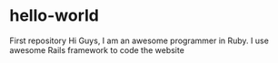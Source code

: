 # hello-world
First repository 
Hi Guys, 
I am an awesome programmer in Ruby. I use awesome Rails framework to code the website
